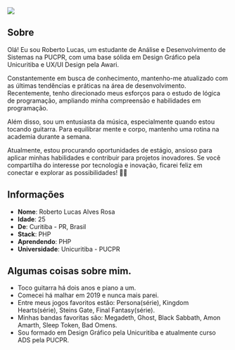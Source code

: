 <div>
    <a target='_blank' href="https://www.linkedin.com/in/robertolucas03/">
        <img src="https://img.shields.io/badge/LinkedIn-0077B5?style=for-the-badge&logo=linkedin&logoColor=white">
    </a>
 
</div>

## Sobre

Olá! Eu sou Roberto Lucas, um estudante de Análise e Desenvolvimento de Sistemas na PUCPR, com uma base sólida em Design Gráfico pela Unicuritiba e UX/UI Design pela Awari.

Constantemente em busca de conhecimento, mantenho-me atualizado com as últimas tendências e práticas na área de desenvolvimento. Recentemente, tenho direcionado meus esforços para o estudo de lógica de programação, ampliando minha compreensão e habilidades em programação.

Além disso, sou um entusiasta da música, especialmente quando estou tocando guitarra. Para equilibrar mente e corpo, mantenho uma rotina na academia durante a semana.

Atualmente, estou procurando oportunidades de estágio, ansioso para aplicar minhas habilidades e contribuir para projetos inovadores. Se você compartilha do interesse por tecnologia e inovação, ficarei feliz em conectar e explorar as possibilidades! 🚀🌐

## Informações

- **Nome**: Roberto Lucas Alves Rosa
- **Idade**: 25
- **De**: Curitiba - PR, Brasil
- **Stack**: PHP
- **Aprendendo**: PHP
- **Universidade**: Unicuritiba - PUCPR

## Algumas coisas sobre mim.

- Toco guitarra há dois anos e piano a um.
- Comecei há malhar em 2019 e nunca mais parei.
- Entre meus jogos favoritos estão: Persona(série), Kingdom Hearts(série), Steins Gate, Final Fantasy(série).
- Minhas bandas favoritas são: Megadeth, Ghost, Black Sabbath, Amon Amarth, Sleep Token, Bad Omens.
- Sou formado em Design Gráfico pela Unicuritiba e atualmente curso ADS pela PUCPR.
